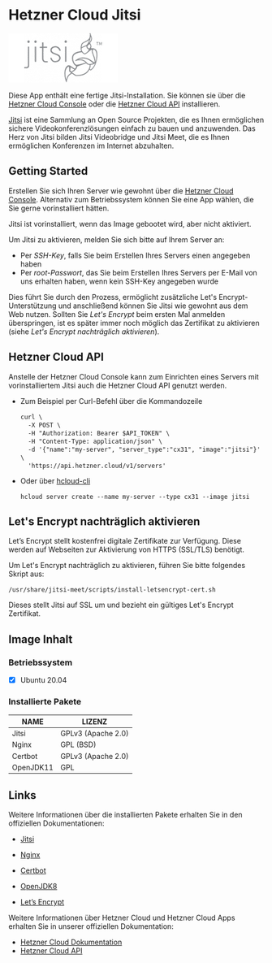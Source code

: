 # Hetzner Cloud Jitsi

<img src="images/jitsi-logo.png" height="97px">
<br>

Diese App enthält eine fertige Jitsi-Installation.
Sie können sie über die [Hetzner Cloud Console](https://console.hetzner.cloud) oder die [Hetzner Cloud API](https://docs.hetzner.cloud/#servers-create-a-server) installieren.

[Jitsi](https://jitsi.org/) ist eine Sammlung an Open Source Projekten, die es Ihnen ermöglichen sichere Videokonferenzlösungen einfach zu bauen und anzuwenden. Das Herz von Jitsi bilden Jitsi Videobridge und Jitsi Meet, die es Ihnen ermöglichen Konferenzen im Internet abzuhalten.

## Getting Started

Erstellen Sie sich Ihren Server wie gewohnt über die [Hetzner Cloud Console](https://console.hetzner.cloud). Alternativ zum Betriebssystem können Sie eine App wählen, die Sie gerne vorinstalliert hätten.

Jitsi ist vorinstalliert, wenn das Image gebootet wird, aber nicht aktiviert.

Um Jitsi zu aktivieren, melden Sie sich bitte auf Ihrem Server an:

- Per _SSH-Key_, falls Sie beim Erstellen Ihres Servers einen angegeben haben
- Per _root-Passwort_, das Sie beim Erstellen Ihres Servers per E-Mail von uns erhalten haben, wenn kein SSH-Key angegeben wurde

Dies führt Sie durch den Prozess, ermöglicht zusätzliche Let's Encrypt-Unterstützung und anschließend können Sie Jitsi wie gewohnt aus dem Web nutzen. Sollten Sie _Let's Encrypt_ beim ersten Mal anmelden überspringen, ist es später immer noch möglich das Zertifikat zu aktivieren (siehe _Let's Encrypt nachträglich aktivieren_).

## Hetzner Cloud API

Anstelle der Hetzner Cloud Console kann zum Einrichten eines Servers mit vorinstalliertem Jitsi auch die Hetzner Cloud API genutzt werden.

- Zum Beispiel per Curl-Befehl über die Kommandozeile

  ```
  curl \
  	-X POST \
  	-H "Authorization: Bearer $API_TOKEN" \
  	-H "Content-Type: application/json" \
  	-d '{"name":"my-server", "server_type":"cx31", "image":"jitsi"}' \
  	'https://api.hetzner.cloud/v1/servers'
  ```

- Oder über [hcloud-cli](https://github.com/hetznercloud/cli)

  ```
  hcloud server create --name my-server --type cx31 --image jitsi
  ```

## Let's Encrypt nachträglich aktivieren

Let’s Encrypt stellt kostenfrei digitale Zertifikate zur Verfügung. Diese werden auf Webseiten zur Aktivierung von HTTPS (SSL/TLS) benötigt.

Um Let's Encrypt nachträglich zu aktivieren, führen Sie bitte folgendes Skript aus:

```
/usr/share/jitsi-meet/scripts/install-letsencrypt-cert.sh
```

Dieses stellt Jitsi auf SSL um und bezieht ein gültiges Let's Encrypt Zertifikat.

## Image Inhalt

### Betriebssystem

- [x] Ubuntu 20.04

### Installierte Pakete

| NAME      | LIZENZ             |
| --------- | ------------------ |
| Jitsi     | GPLv3 (Apache 2.0) |
| Nginx     | GPL (BSD)          |
| Certbot   | GPLv3 (Apache 2.0) |
| OpenJDK11 | GPL                |

## Links

Weitere Informationen über die installierten Pakete erhalten Sie in den offiziellen Dokumentationen:

- [Jitsi](https://jitsi.github.io/handbook/docs/intro)
- [Nginx](http://nginx.org/en/docs/)
- [Certbot](https://certbot.eff.org/docs/)
- [OpenJDK8](https://openjdk.java.net/projects/jdk8/)

- [Let’s Encrypt](https://letsencrypt.org/de/docs/)

Weitere Informationen über Hetzner Cloud und Hetzner Cloud Apps erhalten Sie in unserer offiziellen Dokumentation:

- [Hetzner Cloud Dokumentation](https://docs.hetzner.com/de/cloud/)
- [Hetzner Cloud API](https://docs.hetzner.cloud/)
